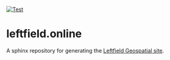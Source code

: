 [![Test](https://github.com/dugalh/leftfield.online/actions/workflows/test.yml/badge.svg)](https://github.com/dugalh/leftfield.online/actions/workflows/test.yml)

# leftfield.online

A sphinx repository for generating the [Leftfield Geospatial site](https://leftfield.online).
